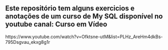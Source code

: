 ## Este repositório tem alguns exercicios e anotações de um curso de **My SQL** disponível no youtube canal: Curso em Vídeo

<p>https://www.youtube.com/watch?v=Ofktsne-utM&list=PLHz_AreHm4dkBs-795Dsgvau_ekxg8g1r</p>
